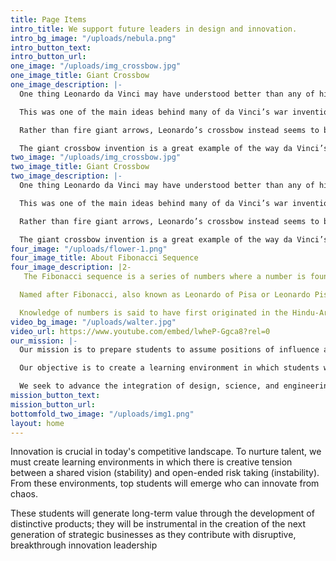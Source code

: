 ```yaml
---
title: Page Items
intro_title: We support future leaders in design and innovation.
intro_bg_image: "/uploads/nebula.png"
intro_button_text: 
intro_button_url: 
one_image: "/uploads/img_crossbow.jpg"
one_image_title: Giant Crossbow
one_image_description: |-
  One thing Leonardo da Vinci may have understood better than any of his contemporaries was the psychological effects of weapons in warfare. Da Vinci knew that the fear weapons could instill in enemies was just as important (if not more so) than the damage they could actually inflict.

  This was one of the main ideas behind many of da Vinci’s war inventions – among them, his giant crossbow. Designed for pure intimidation, da Vinci’s crossbow was to measure 42 braccia (or 27 yards) across. The device would have six wheels (three on each side) for mobility, and the bow itself would be made of thin wood for flexibility.

  Rather than fire giant arrows, Leonardo’s crossbow instead seems to be designed to fire large stones or possibly flaming bombs. For use, a soldier spins a crank to pull back the bow and loads the artillery. The soldier would then use a mallet to knock out a holding pin and fire the weapon.

  The giant crossbow invention is a great example of the way da Vinci’s artwork really brought his ideas to life. Through his illustrations, an idea, however improbable, becomes realistic and plausible. His vivid drawings of the giant crossbow invention also make it clear the idea behind the impressive weapon was to terrify enemies into fleeing rather than fighting.
two_image: "/uploads/img_crossbow.jpg"
two_image_title: Giant Crossbow
two_image_description: |-
  One thing Leonardo da Vinci may have understood better than any of his contemporaries was the psychological effects of weapons in warfare. Da Vinci knew that the fear weapons could instill in enemies was just as important (if not more so) than the damage they could actually inflict.

  This was one of the main ideas behind many of da Vinci’s war inventions – among them, his giant crossbow. Designed for pure intimidation, da Vinci’s crossbow was to measure 42 braccia (or 27 yards) across. The device would have six wheels (three on each side) for mobility, and the bow itself would be made of thin wood for flexibility.

  Rather than fire giant arrows, Leonardo’s crossbow instead seems to be designed to fire large stones or possibly flaming bombs. For use, a soldier spins a crank to pull back the bow and loads the artillery. The soldier would then use a mallet to knock out a holding pin and fire the weapon.

  The giant crossbow invention is a great example of the way da Vinci’s artwork really brought his ideas to life. Through his illustrations, an idea, however improbable, becomes realistic and plausible. His vivid drawings of the giant crossbow invention also make it clear the idea behind the impressive weapon was to terrify enemies into fleeing rather than fighting.
four_image: "/uploads/flower-1.png"
four_image_title: About Fibonacci Sequence
four_image_description: |2-
   The Fibonacci sequence is a series of numbers where a number is found by adding up the two numbers before it. Starting with 0 and 1, the sequence goes 0, 1, 1, 2, 3, 5, 8, 13, 21, 34, and so forth. Written as a rule, the expression is xn = xn-1 + xn-2.

  Named after Fibonacci, also known as Leonardo of Pisa or Leonardo Pisano, Fibonacci numbers were first introduced in his Liber abaci in 1202. The son of a Pisan merchant, Fibonacci traveled widely and traded extensively. Math was incredibly important to those in the trading industry, and his passion for numbers was cultivated in his youth.

  Knowledge of numbers is said to have first originated in the Hindu-Arabic arithmetic system, which Fibonacci studied while growing up in North Africa. Prior to the publication of Liber abaci, the Latin-speaking world had yet to be introduced to the decimal number system. He wrote many books about geometry, commercial arithmetic and irrational numbers. He also helped develop the concept of zero.
video_bg_image: "/uploads/walter.jpg"
video_url: https://www.youtube.com/embed/lwheP-Ggca8?rel=0
our_mission: |-
  Our mission is to prepare students to assume positions of influence and global leadership in industry and to be instrumental in the creation of the next generation of strategic, innovative, and entrepreneurial businesses.

  Our objective is to create a learning environment in which students work side-by-side with leading-edge designers, immersed in professional practice, to create disruptions and, consequently, opportunities for innovation.

  We seek to advance the integration of design, science, and engineering, exploring new approaches and solutions through experience design. We value active learning, exploration, creativity, breakthrough innovation, and the use of technology and applied design, all of which serve to advance the quality of the human experience.
mission_button_text: 
mission_button_url: 
bottomfold_two_image: "/uploads/img1.png"
layout: home
---
```


Innovation is crucial in today's competitive landscape. To nurture talent, we must create learning environments in which there is creative tension between a shared vision (stability) and open-ended risk taking (instability). From these environments, top students will emerge who can innovate from chaos.

These students will generate long-term value through the development of distinctive products; they will be instrumental in the creation of the next generation of strategic businesses as they contribute with disruptive, breakthrough innovation leadership

